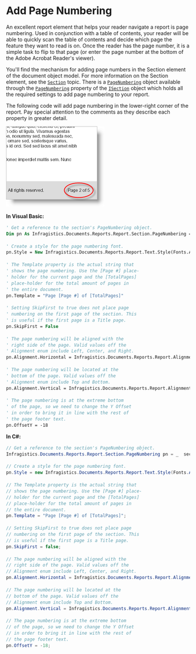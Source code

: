 ﻿<!--
|metadata|
{
    "fileName": "documentengine-add-page-numbering",
    "controlName": "Infragistics Document Library",
    "tags": ["Paging","Reporting"]
}
|metadata|
-->

# Add Page Numbering

An excellent report element that helps your reader navigate a report is page numbering. Used in conjunction with a table of contents, your reader will be able to quickly scan the table of contents and decide which page the feature they want to read is on. Once the reader has the page number, it is a simple task to flip to that page (or enter the page number at the bottom of the Adobe Acrobat Reader's viewer).

You'll find the mechanism for adding page numbers in the Section element of the document object model. For more information on the Section element, see the [`Section`](DocumentEngine-Section.html "Explains the section element of the document engine.") topic. There is a [`PageNumbering`](Infragistics.Web.Mvc.Documents.Reports~Infragistics.Documents.Reports.Report.Section.PageNumbering.html "Link to the Web API Reference Guide to the PageNumbering member.") object available through the [`PageNumbering`](Infragistics.Web.Mvc.Documents.Reports~Infragistics.Documents.Reports.Report.Section.ISection~PageNumbering.html "Link to the Web API Reference Guide to the PageNumbering member.") property of the [`ISection`](Infragistics.Web.Mvc.Documents.Reports~Infragistics.Documents.Reports.Report.Section.ISection.html "Link to the Web API Reference Guide to the ISection interface.") object which holds all the required settings to add page numbering to your report.

The following code will add page numbering in the lower-right corner of the report. Pay special attention to the comments as they describe each property in greater detail.

![](images/DocumentEngine_Add_Page_Numbering_01.png)

**In Visual Basic:**

```vb
' Get a reference to the section's PageNumbering object.
Dim pn As Infragistics.Documents.Reports.Report.Section.PageNumbering = _  section1.PageNumbering

' Create a style for the page numbering font.
pn.Style = New Infragistics.Documents.Reports.Report.Text.Style(Fonts.Arial, Brushes.Black)

' The Template property is the actual string that
' shows the page numbering. Use the [Page #] place-
' holder for the current page and the [TotalPages]
' place-holder for the total amount of pages in
' the entire document.
pn.Template = "Page [Page #] of [TotalPages]"

' Setting SkipFirst to true does not place page
' numbering on the first page of the section. This
' is useful if the first page is a Title page.
pn.SkipFirst = False

' The page numbering will be aligned with the
' right side of the page. Valid values off the
' Alignment enum include Left, Center, and Right.
pn.Alignment.Horizontal = Infragistics.Documents.Reports.Report.Alignment.Right

' The page numbering will be located at the 
' bottom of the page. Valid values off the
' Alignment enum include Top and Bottom.
pn.Alignment.Vertical = Infragistics.Documents.Reports.Report.Alignment.Bottom

' The page numbering is at the extreme bottom
' of the page, so we need to change the Y Offset
' in order to bring it in line with the rest of
' the page footer text.
pn.OffsetY = -18
```

**In C#:**

```csharp
// Get a reference to the section's PageNumbering object.
Infragistics.Documents.Reports.Report.Section.PageNumbering pn = _  section1.PageNumbering;

// Create a style for the page numbering font.
pn.Style = new Infragistics.Documents.Reports.Report.Text.Style(Fonts.Arial, Brushes.Black);
 
// The Template property is the actual string that
// shows the page numbering. Use the [Page #] place-
// holder for the current page and the [TotalPages]
// place-holder for the total amount of pages in
// the entire document.
pn.Template = "Page [Page #] of [TotalPages]";
                        
// Setting SkipFirst to true does not place page
// numbering on the first page of the section. This
// is useful if the first page is a Title page.
pn.SkipFirst = false;

// The page numbering will be aligned with the
// right side of the page. Valid values off the
// Alignment enum include Left, Center, and Right.
pn.Alignment.Horizontal = Infragistics.Documents.Reports.Report.Alignment.Right;

// The page numbering will be located at the 
// bottom of the page. Valid values off the
// Alignment enum include Top and Bottom.
pn.Alignment.Vertical = Infragistics.Documents.Reports.Report.Alignment.Bottom;
 
// The page numbering is at the extreme bottom
// of the page, so we need to change the Y Offset
// in order to bring it in line with the rest of
// the page footer text.
pn.OffsetY = -18; 
```

 

 


